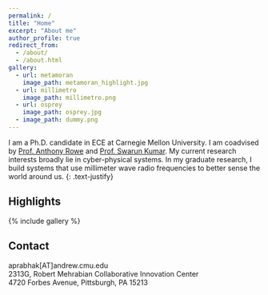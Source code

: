 ```yaml
---
permalink: /
title: "Home"
excerpt: "About me"
author_profile: true
redirect_from: 
  - /about/
  - /about.html
gallery:
  - url: metamoran
    image_path: metamoran_highlight.jpg
  - url: millimetro
    image_path: millimetro.png
  - url: osprey
    image_path: osprey.jpg
  - image_path: dummy.png
---
```


I am a Ph.D. candidate in ECE at Carnegie Mellon University. I am coadvised by [Prof. Anthony Rowe](https://users.ece.cmu.edu/~agr) and [Prof. Swarun Kumar](http://www.andrew.cmu.edu/user/swarunk/index.html). My current research interests broadly lie in cyber-physical systems. In my graduate research, I build systems that use millimeter wave radio frequencies to better sense the world around us.
{: .text-justify}
<!-- 
Prior to CMU, I spent 4 wonderful years doing my undergrad at [National Institute of Technology Karnataka](https://www.nitk.ac.in/), India.
{: .text-justify} -->

<!-- I am looking for internships during the summer of 2022. Have a look at my [résumé](/files/Resume.pdf) and please reach out to me if you are interested.
{: .text-justify} -->
## Highlights
{% include gallery %}

## Contact
aprabhak[AT]andrew.cmu.edu<br>
2313G, Robert Mehrabian Collaborative Innovation Center<br>
4720 Forbes Avenue, Pittsburgh, PA 15213<br>
